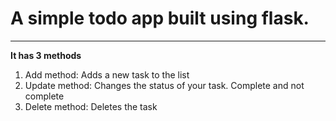 # A simple todo app built using flask.
_ _ _

**It has 3 methods**
1. Add method: Adds a new task to the list
2. Update method: Changes the status of your task. Complete and not complete
3. Delete method: Deletes the task
